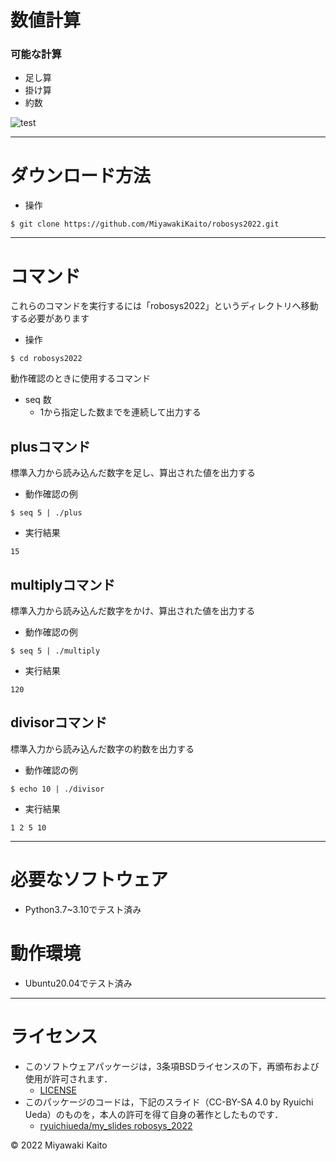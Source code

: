 # 数値計算

### 可能な計算
  * 足し算 
  * 掛け算
  * 約数

![test](https://github.com/MiyawakiKaito/robosys2022/actions/workflows/test.yml/badge.svg)

---

# ダウンロード方法

* 操作 

```
$ git clone https://github.com/MiyawakiKaito/robosys2022.git
```


---

# コマンド

これらのコマンドを実行するには「robosys2022」というディレクトリへ移動する必要があります

* 操作

```
$ cd robosys2022
```

動作確認のときに使用するコマンド
* seq 数 
  * 1から指定した数までを連続して出力する

## plusコマンド
標準入力から読み込んだ数字を足し、算出された値を出力する

* 動作確認の例
```
$ seq 5 | ./plus
```
  * 実行結果
```
15
```

## multiplyコマンド
標準入力から読み込んだ数字をかけ、算出された値を出力する

* 動作確認の例
```
$ seq 5 | ./multiply
```
  * 実行結果
```
120
```

## divisorコマンド
標準入力から読み込んだ数字の約数を出力する

* 動作確認の例
```
$ echo 10 | ./divisor
```
  * 実行結果
```
1 2 5 10
```
---

# 必要なソフトウェア
* Python3.7~3.10でテスト済み

# 動作環境
* Ubuntu20.04でテスト済み

---

# ライセンス
* このソフトウェアパッケージは，3条項BSDライセンスの下，再頒布および使用が許可されます．
  * [LICENSE](https://github.com/MiyawakiKaito/robosys2022/blob/main/LICENSE)
* このパッケージのコードは，下記のスライド（CC-BY-SA 4.0 by Ryuichi Ueda）のものを，本人の許可を得て自身の著作としたものです．
  * [ryuichiueda/my_slides robosys_2022](https://github.com/ryuichiueda/my_slides/tree/master/robosys_2022)

© 2022 Miyawaki Kaito

   
